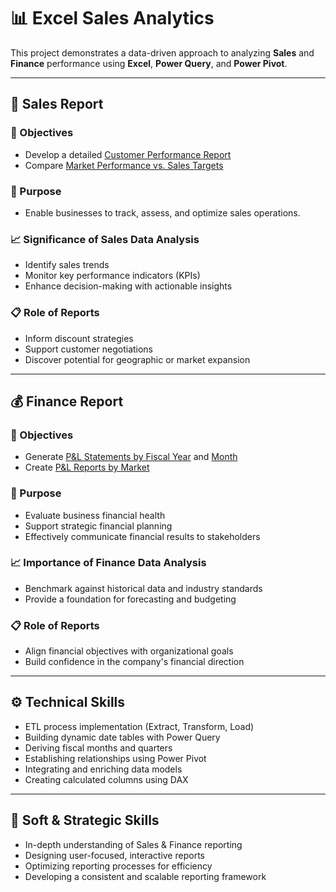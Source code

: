 

# 📊 Excel Sales Analytics

This project demonstrates a data-driven approach to analyzing **Sales** and **Finance** performance using **Excel**, **Power Query**, and **Power Pivot**.

---

## 🧾 Sales Report

### 🎯 Objectives
- Develop a detailed [Customer Performance Report](https://github.com/KirandeepMarala/Excel-Sales_Analysis/blob/main/Customer%20Performance%20Report.pdf)  
- Compare [Market Performance vs. Sales Targets](https://github.com/KirandeepMarala/Excel-Sales_Analysis/blob/main/Customer%20Performance%20Report.pdf)

### 📌 Purpose
- Enable businesses to track, assess, and optimize sales operations.

### 📈 Significance of Sales Data Analysis
- Identify sales trends  
- Monitor key performance indicators (KPIs)  
- Enhance decision-making with actionable insights

### 📋 Role of Reports
- Inform discount strategies  
- Support customer negotiations  
- Discover potential for geographic or market expansion

---

## 💰 Finance Report

### 🎯 Objectives
- Generate [P&L Statements by Fiscal Year](https://github.com/KirandeepMarala/Excel-Sales_Analysis/blob/main/P%26L%20Statement%20by%20Fiscal%20Year.pdf) and [Month](https://github.com/KirandeepMarala/Excel-Sales_Analysis/blob/main/P%26L%20Statement%20by%20Months.pdf)  
- Create [P&L Reports by Market](https://github.com/KirandeepMarala/Excel-Sales_Analysis/blob/main/P%26L%20Statement%20by%20Markets.pdf)

### 📌 Purpose
- Evaluate business financial health  
- Support strategic financial planning  
- Effectively communicate financial results to stakeholders

### 📈 Importance of Finance Data Analysis
- Benchmark against historical data and industry standards  
- Provide a foundation for forecasting and budgeting

### 📋 Role of Reports
- Align financial objectives with organizational goals  
- Build confidence in the company's financial direction

---

## ⚙️ Technical Skills

- ETL process implementation (Extract, Transform, Load)  
- Building dynamic date tables with Power Query  
- Deriving fiscal months and quarters  
- Establishing relationships using Power Pivot  
- Integrating and enriching data models  
- Creating calculated columns using DAX

---

## 🧠 Soft & Strategic Skills

- In-depth understanding of Sales & Finance reporting  
- Designing user-focused, interactive reports  
- Optimizing reporting processes for efficiency  
- Developing a consistent and scalable reporting framework
